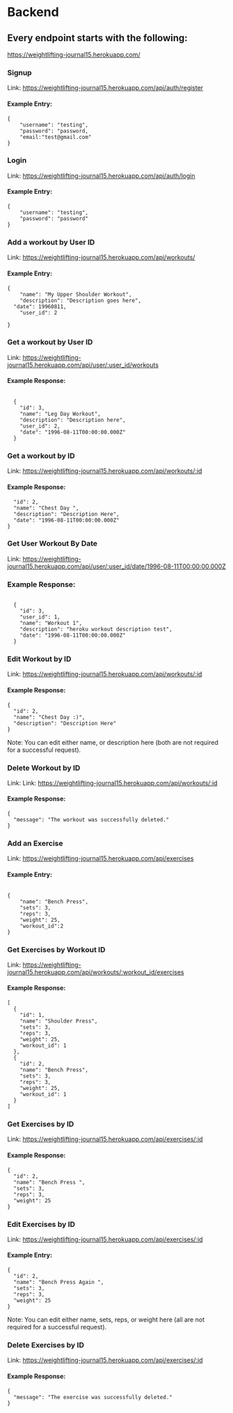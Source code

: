 # Backend

## Every endpoint starts with the following: 

https://weightlifting-journal15.herokuapp.com/



### Signup 

Link: https://weightlifting-journal15.herokuapp.com/api/auth/register

#### Example Entry: 
```
{
    "username": "testing",
    "password": "password, 
    "email:"test@gmail.com"
}
```

### Login

Link: https://weightlifting-journal15.herokuapp.com/api/auth/login

#### Example Entry:

```
{
	"username": "testing",
	"password": "password"
}
```

### Add a workout by User ID

Link:  https://weightlifting-journal15.herokuapp.com/api/workouts/

#### Example Entry: 

```
{
	"name": "My Upper Shoulder Workout",
	"description": "Description goes here",
  "date": 19960811,
	"user_id": 2
	
}
```

### Get a workout by User ID

Link: https://weightlifting-journal15.herokuapp.com/api/user/:user_id/workouts

#### Example Response: 

```

  {
    "id": 3,
    "name": "Leg Day Workout",
    "description": "Description here",
    "user_id": 2,
    "date": "1996-08-11T00:00:00.000Z"
  }

```


### Get a workout by ID



Link: https://weightlifting-journal15.herokuapp.com/api/workouts/:id

#### Example Response: 

```{
  "id": 2,
  "name": "Chest Day ",
  "description": "Description Here",
  "date": "1996-08-11T00:00:00.000Z"
}
```

### Get User Workout By Date

Link: https://weightlifting-journal15.herokuapp.com/api/user/:user_id/date/1996-08-11T00:00:00.000Z

### Example Response: 

```

  {
    "id": 3,
    "user_id": 1,
    "name": "Workout 1",
    "description": "heroku workout description test",
    "date": "1996-08-11T00:00:00.000Z"
  }

```


### Edit Workout by ID

Link: https://weightlifting-journal15.herokuapp.com/api/workouts/:id

#### Example Response:
```
{
  "id": 2,
  "name": "Chest Day :)",
  "description": "Description Here"
}
```
Note: You can edit either name, or description here (both are not required for a successful request).

### Delete Workout by ID

Link: Link: https://weightlifting-journal15.herokuapp.com/api/workouts/:id

#### Example Response:

```
{
  "message": "The workout was successfully deleted."
}
```

### Add an Exercise 

Link:  https://weightlifting-journal15.herokuapp.com/api/exercises

#### Example Entry: 

```

{
	"name": "Bench Press",
	"sets": 3,
	"reps": 3,
	"weight": 25,
	"workout_id":2
}
```

### Get Exercises by Workout ID

Link: https://weightlifting-journal15.herokuapp.com/api/workouts/:workout_id/exercises

#### Example Response: 

```
[
  {
    "id": 1,
    "name": "Shoulder Press",
    "sets": 3,
    "reps": 3,
    "weight": 25,
    "workout_id": 1
  },
  {
    "id": 2,
    "name": "Bench Press",
    "sets": 3,
    "reps": 3,
    "weight": 25,
    "workout_id": 1
  }
]
```

### Get Exercises by ID

Link: https://weightlifting-journal15.herokuapp.com/api/exercises/:id

#### Example Response: 

```
{
  "id": 2,
  "name": "Bench Press ",
  "sets": 3,
  "reps": 3,
  "weight": 25
}
```

### Edit Exercises by ID

Link: https://weightlifting-journal15.herokuapp.com/api/exercises/:id

#### Example Entry: 

```
{
  "id": 2,
  "name": "Bench Press Again ",
  "sets": 3,
  "reps": 3,
  "weight": 25
}
```
Note: You can edit either name, sets, reps, or weight here (all are not required for a successful request).

### Delete Exercises by ID

Link: https://weightlifting-journal15.herokuapp.com/api/exercises/:id

#### Example Response: 

```
{
  "message": "The exercise was successfully deleted."
}
```
